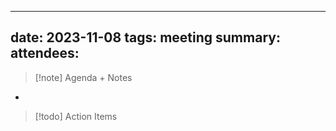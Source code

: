 
---
date: 2023-11-08
tags: meeting
summary: 
attendees: 
---

> [!note] Agenda + Notes
> 

- 

> [!todo] Action Items


